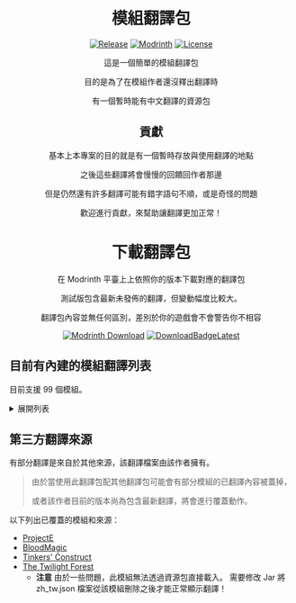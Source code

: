 <!-- markdownlint-configure-file {
  "MD033": false,
  "MD041": false
} -->

<div align="center">

# 模組翻譯包

[![Release](https://img.shields.io/github/v/release/xMikux/ModsTranslationPack?label=%E7%99%BC%E4%BD%88%E7%89%88&style=for-the-badge)](https://github.com/xMikux/ModsTranslationPack/releases/latest)
[![Modrinth](https://img.shields.io/modrinth/dt/cF5VXmkW?label=Modrinth%20%E4%B8%8B%E8%BC%89%E9%87%8F&style=for-the-badge)](https://modrinth.com/resourcepack/modstranslationpack)
[![License](https://img.shields.io/github/license/xMikux/ModsTranslationPack?style=for-the-badge)](https://github.com/xMikux/ModsTranslationPack/blob/main/LICENSE)

這是一個簡單的模組翻譯包

目的是為了在模組作者還沒釋出翻譯時

有一個暫時能有中文翻譯的資源包

## 貢獻

基本上本專案的目的就是有一個暫時存放與使用翻譯的地點

之後這些翻譯將會慢慢的回饋回作者那邊

但是仍然還有許多翻譯可能有錯字語句不順，或是奇怪的問題

歡迎進行貢獻，來幫助讓翻譯更加正常！

</div>

<div align="center">

# 下載翻譯包

在 Modrinth 平臺上上依照你的版本下載對應的翻譯包

測試版包含最新未發佈的翻譯，但變動幅度比較大。

翻譯包內容並無任何區別，差別於你的遊戲會不會警告你不相容

[![Modrinth Download](https://img.shields.io/modrinth/dt/cF5VXmkW?label=在%20Modrinth%20上下載發佈版&logo=DocuSign&style=for-the-badge)](https://modrinth.com/resourcepack/modstranslationpack)
[![DownloadBadgeLatest](https://img.shields.io/github/downloads/xMikux/ModsTranslationPack/total?label=下載測試版&logo=DocuSign&style=for-the-badge)](https://github.com/xMikux/ModsTranslationPack/releases/tag/latest)

</div>

## 目前有內建的模組翻譯列表

目前支援 99 個模組。

<details>
  <summary>展開列表</summary>
    <ul>
      <li>additionalbars</li>
      <li>additionallanterns</li>
      <li>ae2</li>
      <li>ae2things</li>
      <li>aeinfinitybooster</li>
      <li>allthecompressed</li>
      <li>allthemodium</li>
      <li>alltheores</li>
      <li>allthetweaks</li>
      <li>angelring</li>
      <li>appbot</li>
      <li>appmek</li>
      <li>ars_nouveau</li>
      <li>auditory</li>
      <li>autoclicker-fabric</li>
      <li>autofish</li>
      <li>automodpack</li>
      <li>bambooeverything</li>
      <li>betterf3</li>
      <li>betterstats</li>
      <li>bhc</li>
      <li>biggerreactors</li>
      <li>blur</li>
      <li>chargers</li>
      <li>citresewn</li>
      <li>configured</li>
      <li>connectedglass</li>
      <li>continuity</li>
      <li>copper-horns</li>
      <li>cosmeticarmorreworked</li>
      <li>create</li>
      <li>creeperoverhaul</li>
      <li>curios</li>
      <li>dashloader</li>
      <li>durabilitytooltip</li>
      <li>eccentrictome</li>
      <li>effective</li>
      <li>energymeter</li>
      <li>entangled</li>
      <li>exmachinis</li>
      <li>exnaturae</li>
      <li>exnihiloae</li>
      <li>exnihilomekanism</li>
      <li>exnihilosequentia</li>
      <li>exnihilothermal</li>
      <li>exnihilotinkers</li>
      <li>extrasounds</li>
      <li>extremesoundmuffler</li>
      <li>fabrihud</li>
      <li>findme</li>
      <li>fluxnetworks</li>
      <li>ftbbackups</li>
      <li>ftbchunks</li>
      <li>ftbessentials</li>
      <li>ftbic</li>
      <li>ftblibrary</li>
      <li>ftbquests</li>
      <li>ftbteams</li>
      <li>ftbultimine</li>
      <li>functionalstorage</li>
      <li>hexerei</li>
      <li>hostilenetworks</li>
      <li>inventoryhud</li>
      <li>ironchests</li>
      <li>itemcollectors</li>
      <li>itemfilters</li>
      <li>jei</li>
      <li>justenoughprofessions</li>
      <li>laserio</li>
      <li>lazierae2</li>
      <li>lightoverlay</li>
      <li>lowfire</li>
      <li>megacells</li>
      <li>morefrogs</li>
      <li>mousewheelie</li>
      <li>multiconnect</li>
      <li>myrtrees</li>
      <li>notenoughcrashes</li>
      <li>notenoughwands</li>
      <li>observable</li>
      <li>paginatedadvancements</li>
      <li>phosphophyllite</li>
      <li>presencefootsteps</li>
      <li>rechiseled</li>
      <li>screencapper</li>
      <li>simplebackups</li>
      <li>simplemagnets</li>
      <li>skyblockbuilder</li>
      <li>skyguis</li>
      <li>snad</li>
      <li>sodium-extra</li>
      <li>sodium</li>
      <li>sophisticatedbackpacks</li>
      <li>sophisticatedcore</li>
      <li>sophisticatedstorage</li>
      <li>spirit</li>
      <li>stendhal</li>
      <li>trashcans</li>
      <li>wirelesschargers</li>
    </ul>
</details>

## 第三方翻譯來源

有部分翻譯是來自於其他來源，該翻譯檔案由該作者擁有。

> 由於當使用此翻譯包配其他翻譯包可能會有部分模組的已翻譯內容被蓋掉，
>
> 或者該作者目前的版本尚為包含最新翻譯，將會進行覆蓋動作。

以下列出已覆蓋的模組和來源：

<!-- - [Create](https://github.com/Creators-of-Create/Create) -->
- [ProjectE](https://grant88.pixnet.net/blog/post/43364803)
- [BloodMagic](https://forum.gamer.com.tw/C.php?bsn=18673&snA=197467)
- [Tinkers' Construct](https://grant88.pixnet.net/blog/post/41564042)
- [The Twilight Forest](https://grant88.pixnet.net/blog/post/40612096)
  - **注意** 由於一些問題，此模組無法透過資源包直接載入。
    需要修改 Jar 將 zh_tw.json 檔案從該模組刪除之後才能正常顯示翻譯！
